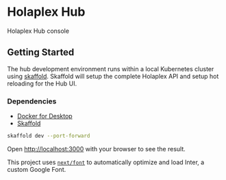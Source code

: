 # Holaplex Hub

Holaplex Hub console

## Getting Started

The hub development environment runs within a local Kubernetes cluster using [skaffold](https://skaffold.dev/). Skaffold will setup the complete Holaplex API and setup hot reloading for the Hub UI.

### Dependencies
- [Docker for Desktop](https://docs.docker.com/desktop/)
- [Skaffold](https://skaffold.dev/)

```bash
skaffold dev --port-forward
```

Open [http://localhost:3000](http://localhost:3000) with your browser to see the result.

This project uses [`next/font`](https://nextjs.org/docs/basic-features/font-optimization) to automatically optimize and load Inter, a custom Google Font.
